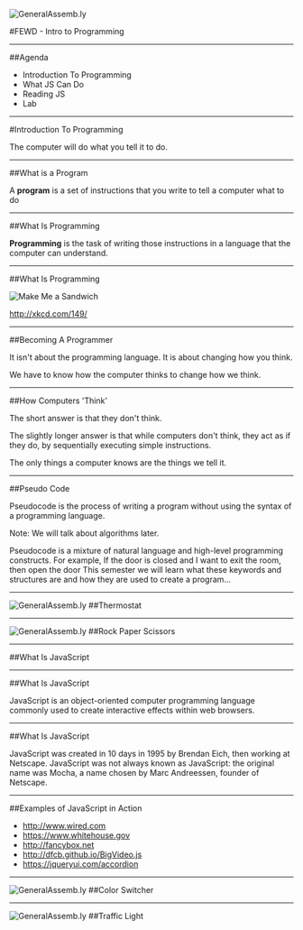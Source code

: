 ![GeneralAssemb.ly](../../img/icons/FEWD_Logo.png)

#FEWD - Intro to Programming

---

##Agenda

*	Introduction To Programming
*	What JS Can Do
*	Reading JS
*	Lab

---

#Introduction To Programming

The computer will do what you tell it to do.

---

##What is a Program

A __program__ is a set of instructions that you write to tell a computer what to do

---

##What Is Programming

__Programming__ is the task of writing those instructions in a language that the computer can understand.

---

##What Is Programming

![Make Me a Sandwich](../../img/sandwich.png)

http://xkcd.com/149/

---

##Becoming A Programmer

It isn't about the programming language. It is about changing how you think.

We have to know how the computer thinks to change how we think.

---

##How Computers 'Think'

The short answer is that they don't think.

The slightly longer answer is that while computers don't think, they act as if they do, by sequentially executing simple instructions.

The only things a computer knows are the things we tell it.

---

##Pseudo Code

Pseudocode is the process of writing a program without using the syntax of a programming language.

Note:
We will talk about algorithms later.

Pseudocode is a mixture of natural language and high-level programming constructs. For example,
If the door is closed and I want to exit the room, then open the door
This semester we will learn what these keywords and structures are and how they are used to create a program...

---

![GeneralAssemb.ly](../../img/icons/code_along.png)
##Thermostat

---

![GeneralAssemb.ly](../../img/icons/exercise_icon_md.png)
##Rock Paper Scissors

---

##What Is JavaScript

---

##What Is JavaScript

JavaScript is an object-oriented computer programming language commonly used to create interactive effects within web browsers.

---

##What Is JavaScript

JavaScript was created in 10 days in 1995 by Brendan Eich, then working at Netscape. JavaScript was not always known as JavaScript: the original name was Mocha, a name chosen by Marc Andreessen, founder of Netscape.

---

##Examples of JavaScript in Action

* http://www.wired.com
* https://www.whitehouse.gov
* http://fancybox.net
* http://dfcb.github.io/BigVideo.js
* https://jqueryui.com/accordion

---

![GeneralAssemb.ly](../../img/icons/code_along.png)
##Color Switcher


---

![GeneralAssemb.ly](../../img/icons/exercise_icon_md.png)
##Traffic Light

